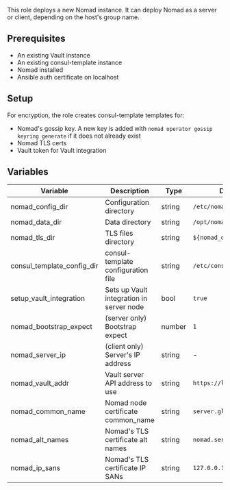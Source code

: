 This role deploys a new Nomad instance. It can deploy Nomad as a server or client,
depending on the host's group name.

## Prerequisites
- An existing Vault instance
- An existing consul-template instance
- Nomad installed
- Ansible auth certificate on localhost

## Setup
For encryption, the role creates consul-template templates for:

- Nomad's gossip key. A new key is added with `nomad operator gossip keyring
  generate` if it does not already exist
- Nomad TLS certs
- Vault token for Vault integration

## Variables

| Variable | Description | Type | Default |
| -------- | ----------- | ---- | ------- |
| nomad_config_dir | Configuration directory | string | `/etc/nomad.d` |
| nomad_data_dir | Data directory | string | `/opt/nomad` |
| nomad_tls_dir | TLS files directory | string | `${nomad_data_dir}/tls` |
| consul_template_config_dir | consul-template configuration file | string | `/etc/consul-template` |
| setup_vault_integration | Sets up Vault integration in server node | bool | `true` |
| nomad_bootstrap_expect | (server only) Bootstrap expect | number | `1` |
| nomad_server_ip | (client only) Server's IP address | string | - |
| nomad_vault_addr | Vault server API address to use | string | `https://localhost:8200` |
| nomad_common_name | Nomad node certificate common_name | string | `server.global.nomad` |
| nomad_alt_names | Nomad's TLS certificate alt names | string | `nomad.service.consul` |
| nomad_ip_sans | Nomad's TLS certificate IP SANs | string | `127.0.0.1` |
